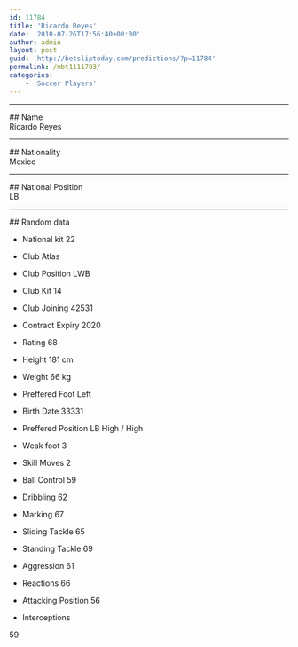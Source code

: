 ```yaml
---
id: 11784
title: 'Ricardo Reyes'
date: '2010-07-26T17:56:40+00:00'
author: admin
layout: post
guid: 'http://betsliptoday.com/predictions/?p=11784'
permalink: /mbt1111783/
categories:
    - 'Soccer Players'
---
```


- - - - - -

\## Name  
 Ricardo Reyes

- - - - - -

\## Nationality  
 Mexico

- - - - - -

\## National Position  
 LB

- - - - - -

\## Random data

- National kit
 22

- Club
 Atlas

- Club Position
 LWB

- Club Kit
 14

- Club Joining
 42531

- Contract Expiry
 2020

- Rating
 68

- Height
 181 cm

- Weight
 66 kg

- Preffered Foot
 Left

- Birth Date
 33331

- Preffered Position
 LB High / High

- Weak foot
 3

- Skill Moves
 2

- Ball Control
 59

- Dribbling
 62

- Marking
 67

- Sliding Tackle
 65

- Standing Tackle
 69

- Aggression
 61

- Reactions
 66

- Attacking Position
 56

- Interceptions

 59